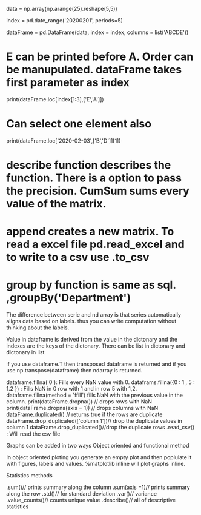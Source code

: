 data = np.array(np.arange(25).reshape(5,5))

index = pd.date_range('20200201', periods=5)

dataFrame = pd.DataFrame(data, index = index, columns = list('ABCDE'))

# E can be printed before A. Order can be manupulated. dataFrame takes first parameter as index
print(dataFrame.loc[index[1:3],['E','A']])
# Can select one element also
print(dataFrame.loc['2020-02-03',['B','D']][1])
# describe function describes the function. There is a option to pass the precision. CumSum sums every value of the matrix. 
# append creates a new matrix. To read a excel file pd.read_excel and to write to a csv use .to_csv
# group by function is same as sql. ,groupBy('Department')
The difference between serie and nd array is that series automatically aligns data based on labels. thus you can write computation without thinking about the labels. 

Value in dataframe is derived from the value in the dictonary and the indexes are the keys of the dictonary. There can be list in dictonary and dictonary in list

if you use dataframe.T then transposed dataframe is returned and if you use np.transpose(dataframe) then ndarray is returned. 

dataframe.fillna('0'): Fills every NaN value with 0. 
dataframs.fillna({0 : 1 , 5 : 1.2 }) : Fills NaN in 0 row with 1 and in row 5 with 1,2. 
dataframe.fillna(method = 'ffill') fills NaN with the previous value in the column. 
print(dataFrame.dropna()) // drops rows with NaN
print(dataFrame.dropna(axis = 1)) // drops columns with NaN
dataFrame.duplicated() // returns true if the rows are duplicate
dataFrame.drop_duplicated(['column 1'])// drop the duplicate values in column 1
dataFrame.drop_duplicated()//drop the duplicate rows
.read_csv() : Will read the csv file

Graphs can be added in two ways 
Object oriented and functional method

In object oriented ploting you generate an empty plot and then poplulate it with figures, labels and values. 
%matplotlib inline will plot graphs inline. 

Statistics methods

.sum()// prints summary along the column
.sum(axis =1)// prints summary along the row
.std()// for standard deviation
.var()// variance
.value_counts()// counts unique value
.describe()// all of descriptive statistics
